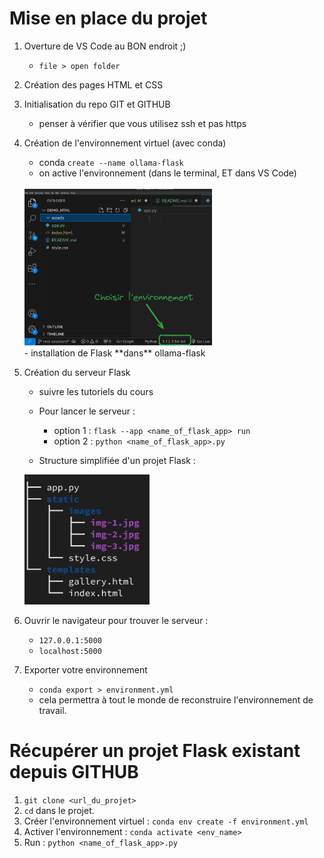 # Mise en place du projet

1. Overture de VS Code au BON endroit ;)
    - `file > open folder`

2. Création des pages HTML et CSS

3. Initialisation du repo GIT et GITHUB
    - penser à vérifier que vous utilisez ssh et pas https 

3. Création de l'environnement virtuel (avec conda)
    - conda `create --name ollama-flask`
    - on active l'environnement (dans le terminal, ET dans VS Code)
    <br>
    <img src="./assets/env_vscode.png" alt="drawing" width="300"/>
    <br>
    - installation de Flask **dans** ollama-flask


5. Création du serveur Flask
    - suivre les tutoriels du cours
    - Pour lancer le serveur : 
        - option 1 : `flask --app <name_of_flask_app> run`
        - option 2 : `python <name_of_flask_app>.py`

    - Structure simplifiée d'un projet Flask : <br>
    <img src="./assets/arborescence.png" alt="drawing" width="200"/>
    

6. Ouvrir le navigateur pour trouver le serveur :
    - `127.0.0.1:5000`
    - `localhost:5000`

7. Exporter votre environnement 
    - `conda export > environment.yml`
    - cela permettra à tout le monde de reconstruire l'environnement de travail. 

# Récupérer un projet Flask existant depuis GITHUB 

1. `git clone <url_du_projet>`
2. `cd` dans le projet.
3. Créer l'environnement virtuel : `conda env create -f environment.yml`
4. Activer l'environnement : `conda activate <env_name>`
5. Run : `python <name_of_flask_app>.py`
